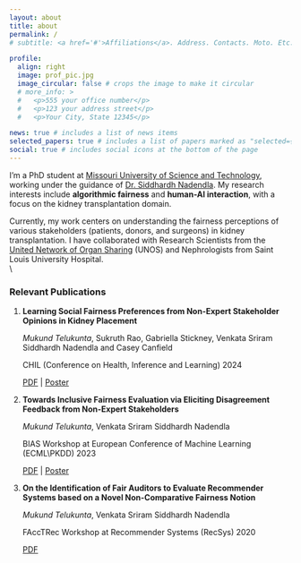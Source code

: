```yaml
---
layout: about
title: about
permalink: /
# subtitle: <a href='#'>Affiliations</a>. Address. Contacts. Moto. Etc.

profile:
  align: right
  image: prof_pic.jpg
  image_circular: false # crops the image to make it circular
  # more_info: >
  #   <p>555 your office number</p>
  #   <p>123 your address street</p>
  #   <p>Your City, State 12345</p>

news: true # includes a list of news items
selected_papers: true # includes a list of papers marked as "selected={true}"
social: true # includes social icons at the bottom of the page
---
```

I’m a PhD student at [Missouri University of Science and Technology](https://cs.mst.edu), working under the guidance of [Dr. Siddhardh Nadendla](https://sid-nadendla.github.io/). My research interests include **algorithmic fairness** and **human-AI interaction**, with a focus on the kidney transplantation domain.

Currently, my work centers on understanding the fairness perceptions of various stakeholders (patients, donors, and surgeons) in kidney transplantation. I have collaborated with Research Scientists from the [United Network of Organ Sharing](https://unos.org/) (UNOS) and Nephrologists from Saint Louis University Hospital.
\
\

### Relevant Publications

1. **Learning Social Fairness Preferences from Non-Expert Stakeholder Opinions in Kidney Placement**

   *Mukund Telukunta*, Sukruth Rao, Gabriella Stickney, Venkata Sriram Siddhardh Nadendla and Casey Canfield
   
   CHIL (Conference on Health, Inference and Learning) 2024
   
   [PDF](https://chilconference.org/static/proceedings/2024/telukunta24.pdf) | [Poster](/mukund0911.github.io/assets/pdf/CHIL_Poster_Final.pdf) 

2. **Towards Inclusive Fairness Evaluation via Eliciting Disagreement Feedback from Non-Expert Stakeholders**
   
   *Mukund Telukunta*, Venkata Sriram Siddhardh Nadendla
   
   BIAS Workshop at European Conference of Machine Learning (ECML\PKDD) 2023
   
   [PDF](https://arxiv.org/pdf/2304.03801) | [Poster](/mukund0911.github.io/assets/pdf/ECML_PKDD_Poster_Final.pdf)

3. **On the Identification of Fair Auditors to Evaluate Recommender Systems based on a Novel Non-Comparative Fairness Notion**
   
   *Mukund Telukunta*, Venkata Sriram Siddhardh Nadendla
   
   FAccTRec Workshop at Recommender Systems (RecSys) 2020
   
   [PDF](https://arxiv.org/pdf/2009.04383)

